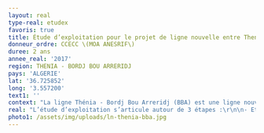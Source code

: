 ```yaml
---
layout: real
type-real: etudex
favoris: true
title: Étude d’exploitation pour le projet de ligne nouvelle entre Thenia et Bordj Bou Arreridj (Algérie)
donneur_ordre: CCECC \(MOA ANESRIF\)
duree: 2 ans
annee_real: '2017'
region: THENIA - BORDJ BOU ARRERIDJ
pays: 'ALGERIE'
lat: '36.725852'
long: '3.557200'
text1: ''
context: "La ligne Thénia - Bordj Bou Arreridj (BBA) est une ligne nouvelle de 162 km, à trafic mixte Fret – Voyageurs. La vitesse maximale envisagée est de 160 km/h avec une exploitation sous ERTMS2.\r\n\nL’objectif est de présenter une analyse globale en termes d’exploitation ferroviaire, sur la faisabilité de réaliser un plan de transport 24h pour le projet de double voie électrifiée entre la gare de Thenia et Bordj Bou Arreridj."
real: "L’étude d’exploitation s’articule autour de 3 étapes :\r\n\n- Etape 1 : Modélisation de l’infrastructure du périmètre, calcul des marches types, simulations et analyse des marches des trains afin de déterminer les configurations de trains optimales (engin, masse remorquée…).\r\n\n- Etape 2 : Analyse de la capacité, à travers la réalisation d’une grille de circulation sur une heure de pointe isolée afin de déterminer le nombre de sillons (fret et voyageurs) pouvant circuler.\r\n\n- Etape 3 : Elaboration de la grille 24h à travers différentes analyses comme celle de la robustesse, l’offre de trafic par établissement d’un modèle d’exploitation intégrant les trafics des lignes convergentes à la ligne nouvelle, les situations perturbées, les conditions d’exploitation des gares et leurs installations."
photo1: /assets/img/uploads/ln-thenia-bba.jpg
---
```


